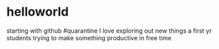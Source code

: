# helloworld
starting with github #quarantine
I love exploring out new things
a first yr students trying to make something productive in free time
